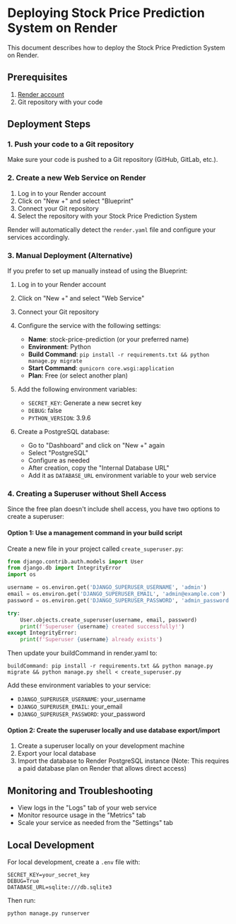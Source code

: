 # Deploying Stock Price Prediction System on Render

This document describes how to deploy the Stock Price Prediction System on Render.

## Prerequisites

1. [Render account](https://render.com/)
2. Git repository with your code

## Deployment Steps

### 1. Push your code to a Git repository

Make sure your code is pushed to a Git repository (GitHub, GitLab, etc.).

### 2. Create a new Web Service on Render

1. Log in to your Render account
2. Click on "New +" and select "Blueprint"
3. Connect your Git repository
4. Select the repository with your Stock Price Prediction System

Render will automatically detect the `render.yaml` file and configure your services accordingly.

### 3. Manual Deployment (Alternative)

If you prefer to set up manually instead of using the Blueprint:

1. Log in to your Render account
2. Click on "New +" and select "Web Service"
3. Connect your Git repository
4. Configure the service with the following settings:
   - **Name**: stock-price-prediction (or your preferred name)
   - **Environment**: Python
   - **Build Command**: `pip install -r requirements.txt && python manage.py migrate`
   - **Start Command**: `gunicorn core.wsgi:application`
   - **Plan**: Free (or select another plan)

5. Add the following environment variables:
   - `SECRET_KEY`: Generate a new secret key
   - `DEBUG`: false
   - `PYTHON_VERSION`: 3.9.6

6. Create a PostgreSQL database:
   - Go to "Dashboard" and click on "New +" again
   - Select "PostgreSQL"
   - Configure as needed
   - After creation, copy the "Internal Database URL"
   - Add it as `DATABASE_URL` environment variable to your web service

### 4. Creating a Superuser without Shell Access

Since the free plan doesn't include shell access, you have two options to create a superuser:

#### Option 1: Use a management command in your build script

Create a new file in your project called `create_superuser.py`:

```python
from django.contrib.auth.models import User
from django.db import IntegrityError
import os

username = os.environ.get('DJANGO_SUPERUSER_USERNAME', 'admin')
email = os.environ.get('DJANGO_SUPERUSER_EMAIL', 'admin@example.com')
password = os.environ.get('DJANGO_SUPERUSER_PASSWORD', 'admin_password')

try:
    User.objects.create_superuser(username, email, password)
    print(f'Superuser {username} created successfully!')
except IntegrityError:
    print(f'Superuser {username} already exists')
```

Then update your buildCommand in render.yaml to:

```
buildCommand: pip install -r requirements.txt && python manage.py migrate && python manage.py shell < create_superuser.py
```

Add these environment variables to your service:
- `DJANGO_SUPERUSER_USERNAME`: your_username
- `DJANGO_SUPERUSER_EMAIL`: your_email
- `DJANGO_SUPERUSER_PASSWORD`: your_password

#### Option 2: Create the superuser locally and use database export/import

1. Create a superuser locally on your development machine
2. Export your local database
3. Import the database to Render PostgreSQL instance
   (Note: This requires a paid database plan on Render that allows direct access)

## Monitoring and Troubleshooting

- View logs in the "Logs" tab of your web service
- Monitor resource usage in the "Metrics" tab
- Scale your service as needed from the "Settings" tab

## Local Development

For local development, create a `.env` file with:

```
SECRET_KEY=your_secret_key
DEBUG=True
DATABASE_URL=sqlite:///db.sqlite3
```

Then run:

```
python manage.py runserver
``` 